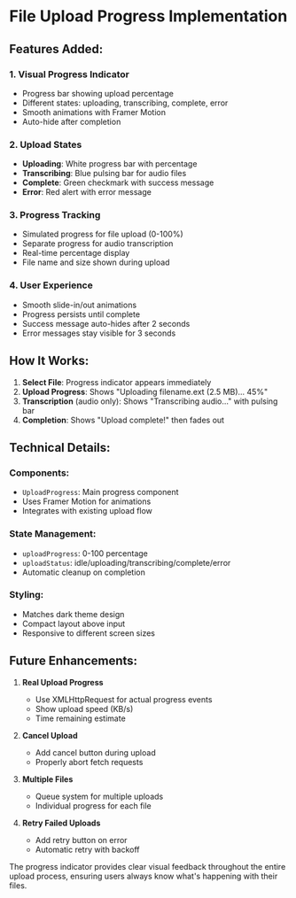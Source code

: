 # File Upload Progress Implementation

## Features Added:

### 1. **Visual Progress Indicator**
- Progress bar showing upload percentage
- Different states: uploading, transcribing, complete, error
- Smooth animations with Framer Motion
- Auto-hide after completion

### 2. **Upload States**
- **Uploading**: White progress bar with percentage
- **Transcribing**: Blue pulsing bar for audio files
- **Complete**: Green checkmark with success message
- **Error**: Red alert with error message

### 3. **Progress Tracking**
- Simulated progress for file upload (0-100%)
- Separate progress for audio transcription
- Real-time percentage display
- File name and size shown during upload

### 4. **User Experience**
- Smooth slide-in/out animations
- Progress persists until complete
- Success message auto-hides after 2 seconds
- Error messages stay visible for 3 seconds

## How It Works:

1. **Select File**: Progress indicator appears immediately
2. **Upload Progress**: Shows "Uploading filename.ext (2.5 MB)... 45%"
3. **Transcription** (audio only): Shows "Transcribing audio..." with pulsing bar
4. **Completion**: Shows "Upload complete!" then fades out

## Technical Details:

### Components:
- `UploadProgress`: Main progress component
- Uses Framer Motion for animations
- Integrates with existing upload flow

### State Management:
- `uploadProgress`: 0-100 percentage
- `uploadStatus`: idle/uploading/transcribing/complete/error
- Automatic cleanup on completion

### Styling:
- Matches dark theme design
- Compact layout above input
- Responsive to different screen sizes

## Future Enhancements:

1. **Real Upload Progress**
   - Use XMLHttpRequest for actual progress events
   - Show upload speed (KB/s)
   - Time remaining estimate

2. **Cancel Upload**
   - Add cancel button during upload
   - Properly abort fetch requests

3. **Multiple Files**
   - Queue system for multiple uploads
   - Individual progress for each file

4. **Retry Failed Uploads**
   - Add retry button on error
   - Automatic retry with backoff

The progress indicator provides clear visual feedback throughout the entire upload process, ensuring users always know what's happening with their files.

